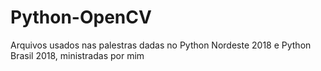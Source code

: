# Python-OpenCV
Arquivos usados nas palestras dadas no Python Nordeste 2018 e Python Brasil 2018, ministradas por mim
